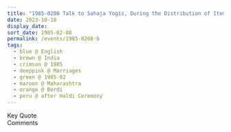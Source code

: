 ```yaml
---
title: "1985-0208 Talk to Sahaja Yogis, During the Distribution of Items for the Marriages, after the Haldī Ceremony, Bordi, Maharashtra, India"
date: 2023-10-10
display_date: 
sort_date: 1985-02-08
permalink: /events/1985-0208-b
tags:
  - blue @ English
  - brown @ India
  - crimson @ 1985
  - deeppink @ Marriages
  - green @ 1985-02
  - maroon @ Maharashtra
  - orange @ Bordi
  - peru @ after Haldi Ceremony
---
```


<wave-list>
  <list-title color="green" width="75">Key Quote</list-title>
  <list-item color="BlanchedAlmond"  width="200"></list-item>
  <list-item color="Lavender"></list-item>
  <list-item color="BlanchedAlmond"></list-item>
</wave-list>

<br>

<wave-list>
  <list-title color="green" width="75">Comments</list-title>
  <list-item color="BlanchedAlmond"  width="200"></list-item>
  <list-item color="Lavender"></list-item>
  <list-item color="BlanchedAlmond"></list-item>
</wave-list>